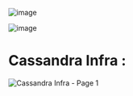 ![image](https://github.com/Parasharam-DevOps/cassandra-ansible-role/assets/132131379/d88beb1e-0ed3-48ec-b5ce-51d7302943ef)

![image](https://github.com/Parasharam-DevOps/cassandra-ansible-role/assets/132131379/af4ba1b8-cf17-4ef1-ad61-69525f3fa77e)

# Cassandra Infra :

![Cassandra Infra - Page 1](https://github.com/Parasharam-DevOps/cassandra-ansible-role/assets/132131379/e1beecc2-f9f2-4000-8637-4521e54dffd7)
